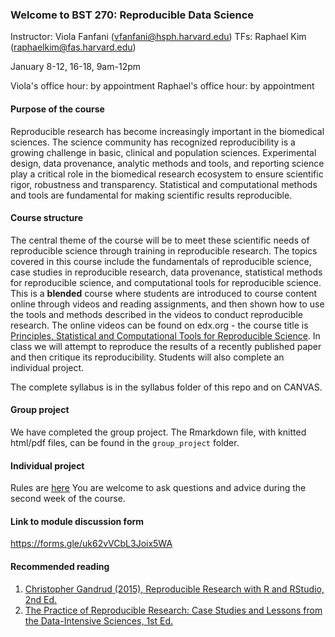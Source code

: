 ### Welcome to BST 270: Reproducible Data Science

Instructor: Viola Fanfani (vfanfani@hsph.harvard.edu)
TFs: Raphael Kim (raphaelkim@fas.harvard.edu)

January 8-12, 16-18, 9am-12pm

Viola's office hour: by appointment
Raphael's office hour: by appointment

#### Purpose of the course
Reproducible research has become increasingly important in the biomedical sciences. The science community has recognized reproducibility is a growing challenge in basic, clinical and population sciences. Experimental design, data provenance, analytic methods and tools, and reporting science play a critical role in the biomedical research ecosystem to ensure scientific rigor, robustness and transparency. Statistical and computational methods and tools are fundamental for making scientific results reproducible. 

#### Course structure
The central theme of the course will be to meet these scientific needs of reproducible science through training in reproducible research. The topics covered in this course include the fundamentals of reproducible science, case studies in reproducible research, data provenance, statistical methods for reproducible science, and computational tools for reproducible science. This is a **blended** course where students are introduced to course content online through videos and reading assignments, and then shown how to use the tools and methods described in the videos to conduct reproducible research. The online videos can be found on edx.org - the course title is [Principles, Statistical and Computational Tools for Reproducible Science](https://courses.edx.org/courses/course-v1:HarvardX+PH527x+1T2020/course/). In class we will attempt to reproduce the results of a recently published paper and then critique its reproducibility. Students will also complete an individual project.

The complete syllabus is in the syllabus folder of this repo and on CANVAS.

#### Group project

We have completed the group project. 
The Rmarkdown file, with knitted html/pdf files, can be found in the `group_project` folder.


#### Individual project

Rules are [here](https://github.com/violafanfani/bst270-winter2024/blob/main/individual_project/rules.md)
You are welcome to ask questions and advice during the second week of the course.


#### Link to module discussion form

https://forms.gle/uk62vVCbL3Joix5WA

#### Recommended reading
1. [Christopher Gandrud (2015), Reproducible Research with R and RStudio, 2nd Ed.](https://englianhu.files.wordpress.com/2016/01/reproducible-research-with-r-and-studio-2nd-edition.pdf)
2. [The Practice of Reproducible Research: Case Studies and Lessons from the Data-Intensive Sciences, 1st Ed.](practicereproducibleresearch.org)
